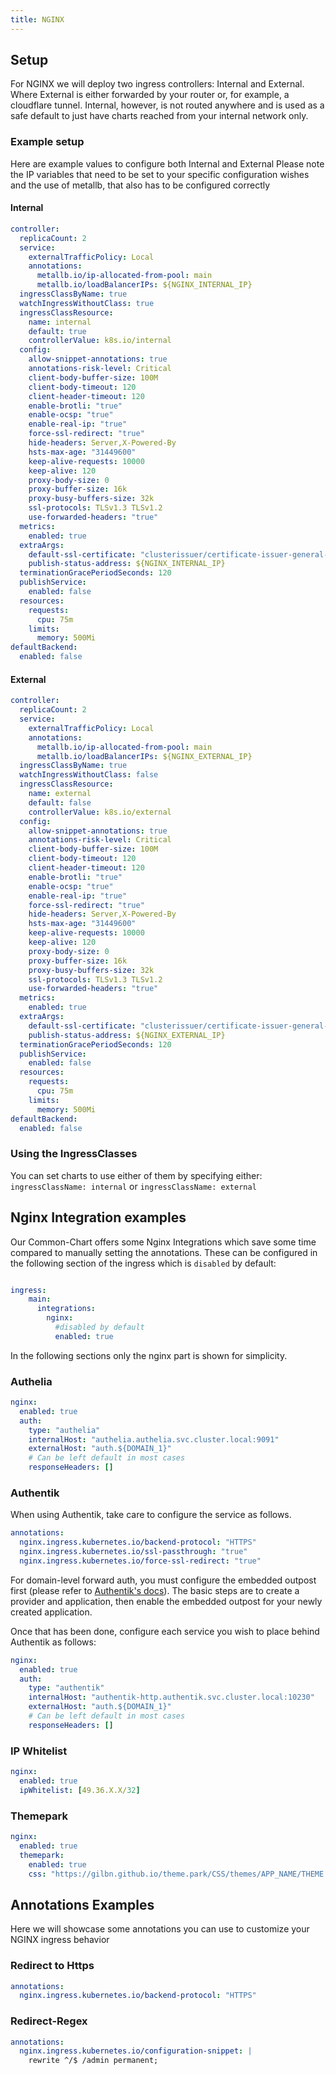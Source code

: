 ```yaml
---
title: NGINX
---
```


## Setup

For NGINX we will deploy two ingress controllers: Internal and External.
Where External is either forwarded by your router or, for example, a cloudflare tunnel.
Internal, however, is not routed anywhere and is used as a safe default to just have charts reached from your internal network only.

### Example setup

Here are example values to configure both Internal and External
Please note the IP variables that need to be set to your specific configuration wishes and the use of metallb, that also has to be configured correctly

#### Internal

```yaml
controller:
  replicaCount: 2
  service:
    externalTrafficPolicy: Local
    annotations:
      metallb.io/ip-allocated-from-pool: main
      metallb.io/loadBalancerIPs: ${NGINX_INTERNAL_IP}
  ingressClassByName: true
  watchIngressWithoutClass: true
  ingressClassResource:
    name: internal
    default: true
    controllerValue: k8s.io/internal
  config:
    allow-snippet-annotations: true
    annotations-risk-level: Critical
    client-body-buffer-size: 100M
    client-body-timeout: 120
    client-header-timeout: 120
    enable-brotli: "true"
    enable-ocsp: "true"
    enable-real-ip: "true"
    force-ssl-redirect: "true"
    hide-headers: Server,X-Powered-By
    hsts-max-age: "31449600"
    keep-alive-requests: 10000
    keep-alive: 120
    proxy-body-size: 0
    proxy-buffer-size: 16k
    proxy-busy-buffers-size: 32k
    ssl-protocols: TLSv1.3 TLSv1.2
    use-forwarded-headers: "true"
  metrics:
    enabled: true
  extraArgs:
    default-ssl-certificate: "clusterissuer/certificate-issuer-general-wildcard"
    publish-status-address: ${NGINX_INTERNAL_IP}
  terminationGracePeriodSeconds: 120
  publishService:
    enabled: false
  resources:
    requests:
      cpu: 75m
    limits:
      memory: 500Mi
defaultBackend:
  enabled: false
```

#### External

```yaml
controller:
  replicaCount: 2
  service:
    externalTrafficPolicy: Local
    annotations:
      metallb.io/ip-allocated-from-pool: main
      metallb.io/loadBalancerIPs: ${NGINX_EXTERNAL_IP}
  ingressClassByName: true
  watchIngressWithoutClass: false
  ingressClassResource:
    name: external
    default: false
    controllerValue: k8s.io/external
  config:
    allow-snippet-annotations: true
    annotations-risk-level: Critical
    client-body-buffer-size: 100M
    client-body-timeout: 120
    client-header-timeout: 120
    enable-brotli: "true"
    enable-ocsp: "true"
    enable-real-ip: "true"
    force-ssl-redirect: "true"
    hide-headers: Server,X-Powered-By
    hsts-max-age: "31449600"
    keep-alive-requests: 10000
    keep-alive: 120
    proxy-body-size: 0
    proxy-buffer-size: 16k
    proxy-busy-buffers-size: 32k
    ssl-protocols: TLSv1.3 TLSv1.2
    use-forwarded-headers: "true"
  metrics:
    enabled: true
  extraArgs:
    default-ssl-certificate: "clusterissuer/certificate-issuer-general-wildcard"
    publish-status-address: ${NGINX_EXTERNAL_IP}
  terminationGracePeriodSeconds: 120
  publishService:
    enabled: false
  resources:
    requests:
      cpu: 75m
    limits:
      memory: 500Mi
defaultBackend:
  enabled: false
```

### Using the IngressClasses

You can set charts to use either of them by specifying either:
`ingressClassName: internal`
or
`ingressClassName: external`

## Nginx Integration examples

Our Common-Chart offers some Nginx Integrations which save some time compared to manually setting the annotations.
These can be configured in the following section of the ingress which is `disabled` by default:

```yaml

ingress:
    main:
      integrations:
        nginx:
          #disabled by default
          enabled: true
```

In the following sections only the nginx part is shown for simplicity.

### Authelia

```yaml
nginx:
  enabled: true
  auth:
    type: "authelia"
    internalHost: "authelia.authelia.svc.cluster.local:9091"
    externalHost: "auth.${DOMAIN_1}"
    # Can be left default in most cases
    responseHeaders: []
```

### Authentik

When using Authentik, take care to configure the service as follows.

```yaml
annotations:
  nginx.ingress.kubernetes.io/backend-protocol: "HTTPS"
  nginx.ingress.kubernetes.io/ssl-passthrough: "true"
  nginx.ingress.kubernetes.io/force-ssl-redirect: "true"
```

For domain-level forward auth, you must configure the embedded outpost first (please refer to
[Authentik's docs](https://truecharts.org/charts/stable/authentik/how_to/)). The basic steps are
to create a provider and application, then enable the embedded outpost for your newly created application.

Once that has been done, configure each service you wish to place behind Authentik as follows:

```yaml
nginx:
  enabled: true
  auth:
    type: "authentik"
    internalHost: "authentik-http.authentik.svc.cluster.local:10230"
    externalHost: "auth.${DOMAIN_1}"
    # Can be left default in most cases
    responseHeaders: []
```

### IP Whitelist

```yaml
nginx:
  enabled: true
  ipWhitelist: [49.36.X.X/32]
```

### Themepark

```yaml
nginx:
  enabled: true
  themepark:
    enabled: true
    css: "https://gilbn.github.io/theme.park/CSS/themes/APP_NAME/THEME.css"
```

## Annotations Examples

Here we will showcase some annotations you can use to customize your NGINX ingress behavior

### Redirect to Https

```yaml
annotations:
  nginx.ingress.kubernetes.io/backend-protocol: "HTTPS"
```

### Redirect-Regex

```yaml
annotations:
  nginx.ingress.kubernetes.io/configuration-snippet: |
    rewrite ^/$ /admin permanent;
```
